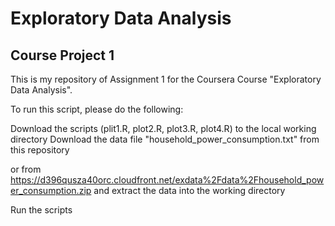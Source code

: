<h1>Exploratory Data Analysis</h1>

<h2>Course Project 1</h2>

This is my repository of Assignment 1 for the Coursera Course "Exploratory Data Analysis".

To run this script, please do the following:

Download the scripts (plit1.R, plot2.R, plot3.R, plot4.R) to the local working directory
Download the data file "household_power_consumption.txt" from this repository

or 
from https://d396qusza40orc.cloudfront.net/exdata%2Fdata%2Fhousehold_power_consumption.zip
and extract the data into the working directory

Run the scripts
